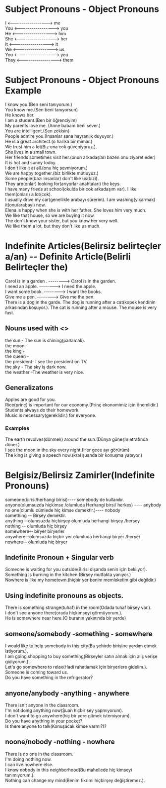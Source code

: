 # Subject Pronouns - Object Pronouns
I <----------------->  me  
You <----------------->  you  
He <----------------->  him  
She <----------------->  her  
It <----------------->  it  
We <----------------->  us  
You <-----------------> you  
They <----------------->  them  
# Subject Pronouns - Object Pronouns Example
I know you.(Ben seni tanıyorum.)  
You know me.(Sen beni tanıyorsun)  
He knows her.  
I am a student.(Ben bir öğrenciyim)  
My parents love me. (Anne babam beni sever.)  
You are intelligent.(Sen zekisin)  
People admire you.(İnsanlar sana hayranlık duyuyor.)  
He is a great architect.(o harika bir mimar.)   
We trust him a lot(Biz ona cok güveniyoruz.).  
She lives in a small town.  
Her friends sometimes visit her.(onun arkadaşları bazen onu ziyaret eder)  
It is hot and sunny today.  
I don't like it at all.(onu hiç sevmiyorum.)  
We are happy together.(biz birlikte mutluyuz.)  
Some people(bazı insanlar) don't like us(bizi).   
They are(onlar) looking for(arıyorlar anahtaları) the keys.  
I have many frieds at school(okulda bir cok arkadaşım var). I like them(onları) a lot(cok).  
I usually drive my car(genellikle arabayı sürerim). I am washing(yıkarmak) it(onu/arabayı) now.  
Elena is happy when she is with her father. She loves him very much.  
We like that house, so we are buying it now.  
The don't know your sister, but you know her very well.  
We like them a lot, but they don't like us much.  
# Indefinite Articles(Belirsiz belirteçler a/an) -- Definite Article(Belirli Belirteçler the)
Carol is in a garden . --------> Carol is in the garden.   
I need an apple. --------> I need the apple.   
I want some book. --------> I want the books.  
Give me a pen. --------> Give me the pen.   
There is a dog in the garde. The dog  is running after a cat(kopek kendinin arkasından koşuyor.). The cat is running after a mouse. The mouse is very fast.  
## Nouns used with <<the>>
the sun - The sun is shining(parlamak).   
the moon -  
the king -  
the queen -  
the president- I see the president on TV.  
the sky - The sky is dark now.  
the weather -The weather is very nice.  
## Generalizatons 
Apples are good for you.  
Rice(prinç) is important for our economy.(Prinç ekonomimiz için önemlidir.)  
Students always do their homework.  
Music is necessary(gereklidir.) for everyone.  
### Examples 
The earth revolves(dönmek) around the sun.(Dünya güneşin etrafında döner.)  
I see the moon in the sky every night.(Her gece ayı görürüm)  
The king is giving a speech now.(kral şuanda bir konuşma yapıyor.)  
# Belgisiz/Belirsiz Zamirler(Indefinite Pronouns)
someone(birisi/herhangi birisi)---- somebody de kullanılır.  
anyone(olumsuzda hiçkimse /olumluda Herhangi birsi/ herkes) ---- anybody  
no one(olumlu cümlede hiç kimse demektir.)---- nobody  
something -- Birşey demektir.  
anything --olumsuzda hiçbirşey olumluda herhangi birşey /herşey    
nothing -- olumluda hiç birşey   
somewhere-- biryer biryerler  
anywhere--olumsuzda hiçbir yer olumluda herhangi biryer /heryer    
nowhere-- olumluda hiç biryer   
## Indefinite Pronoun + Singular verb 
Someone is waiting for you outside(Birisi dışarıda senin için bekliyor).  
Something is burning in the kitchen.(Birşey mutfakta yanıyor.)  
Nowhere is like my hometown.(hiçbir yer benim memleketim gibi değildir.)  
## Using indefinite pronouns as objects.   
There is something strange(tuhaf) in the room(Odada tuhaf birşey var.).  
I don't see anyone there(orada hiçkimseyi görmüyorum.).  
He is somewhere near here.(O buranın yakınında bir yerde)  
## someone/somebody  -something - somewhere  
I would like to help somebody in this city(Bu şehirde birisine yardım etmek istiyorum.).   
I am going shopping to buy something(Birşeyler satın almak için alış verişe gidiyorum.).  
Let's go somewhere to relax(Hadi rahatlamak için biryerlere gidelim.).  
Someone is coming toward us.  
Do you have something in the refrigerator?  
## anyone/anybody  -anything - anywhere
There isn't anyone in the classroom.  
I'm not doing anything now(Şuan hiçbir şey yapmıyorum).  
I don't want to go anywhere(hiç bir yere gitmek istemiyorum).  
Do you have anything in your pocket?  
Is there anyone to talk(Konuşacak kimse varmı?)?  
## noone/nobody  -nothing - nowhere
There is no one in the classroom.  
I'm doing nothing now.  
I can live nowhere else.  
I know nobody in this neighborhood(Bu mahellede hiç kimseyi tanımıyorum.).  
Nothing can change my mind(Benim fikrimi hiçbirşey değiştiremez.).  
